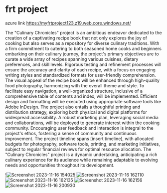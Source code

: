 # frt project
azure link https://myfrtproject123.z19.web.core.windows.net/

The "Culinary Chronicles" project is an ambitious endeavor dedicated to the creation of a captivating recipe book that not only explores the joy of cooking but also serves as a repository for diverse culinary traditions. With a firm commitment to catering to both seasoned home cooks and beginners embarking on their culinary journey, the project's primary objectives are to curate a wide array of recipes spanning various cuisines, dietary preferences, and skill levels. Rigorous testing and refinement processes will ensure the accuracy and clarity of each recipe, with a focus on engaging writing styles and standardized formats for user-friendly comprehension. The visual appeal of the recipe book will be enhanced through high-quality food photography, harmonizing with the overall theme and style. To facilitate easy navigation, a well-organized structure, inclusive of a comprehensive table of contents and index, will be implemented. Efficient design and formatting will be executed using appropriate software tools like Adobe InDesign. The project also entails a thoughtful printing and distribution strategy, exploring both physical and digital platforms for widespread accessibility. A robust marketing plan, leveraging social media and collaborations, will be deployed to generate interest within the cooking community. Encouraging user feedback and interaction is integral to the project's ethos, fostering a sense of community and continuous improvement. The project timeline spans [insert timeline], with allocated budgets for photography, software tools, printing, and marketing initiatives, subject to regular financial reviews for optimal resource allocation. The "Culinary Chronicles" project is a dynamic undertaking, anticipating a rich culinary experience for its audience while remaining adaptable to evolving needs and opportunities throughout its development.


!![Screenshot 2023-11-16 154025](https://github.com/Akashvallamkonda/Frt-project1/assets/142730770/866b015e-ac69-438c-8868-813b31036b6e)
![Screenshot 2023-11-16 162110](https://github.com/Akashvallamkonda/Frt-project1/assets/142730770/7dd2c285-7d52-4006-a7bc-61cfbc2e86b0)
![Screenshot 2023-11-16 162135](https://github.com/Akashvallamkonda/Frt-project1/assets/142730770/ba15cbeb-be78-4852-a709-7f3664430e96)
![Screenshot 2023-11-16 162156](https://github.com/Akashvallamkonda/Frt-project1/assets/142730770/6254dc6a-330c-4c90-9726-389fd4a761ff)
![Screenshot 2023-11-16 200930](https://github.com/Akashvallamkonda/Frt-project1/assets/142730770/4130ee76-405b-44eb-af44-4f6727f07bc0)
